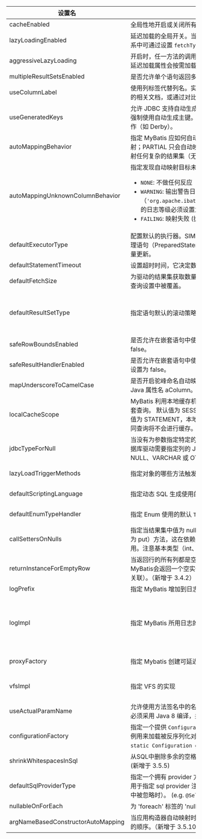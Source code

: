 <table border="0" class="table table-striped">
          <thead>
            
<tr class="a">
              
<th>&#x8bbe;&#x7f6e;&#x540d;</th>
              
<th>&#x63cf;&#x8ff0;</th>
              
<th>&#x6709;&#x6548;&#x503c;</th>
              
<th>&#x9ed8;&#x8ba4;&#x503c;</th>
            </tr>
          </thead>
          <tbody>
            
<tr class="b">
              
<td align="left">
                cacheEnabled
              </td>
              
<td>
                &#x5168;&#x5c40;&#x6027;&#x5730;&#x5f00;&#x542f;&#x6216;&#x5173;&#x95ed;&#x6240;&#x6709;&#x6620;&#x5c04;&#x5668;&#x914d;&#x7f6e;&#x6587;&#x4ef6;&#x4e2d;&#x5df2;&#x914d;&#x7f6e;&#x7684;&#x4efb;&#x4f55;&#x7f13;&#x5b58;&#x3002;
              </td>
              
<td>
                true | false
              </td>
              
<td>
                true
              </td>
            </tr>
            
<tr class="a">
              
<td align="left">
                lazyLoadingEnabled
              </td>
              
<td>
                &#x5ef6;&#x8fdf;&#x52a0;&#x8f7d;&#x7684;&#x5168;&#x5c40;&#x5f00;&#x5173;&#x3002;&#x5f53;&#x5f00;&#x542f;&#x65f6;&#xff0c;&#x6240;&#x6709;&#x5173;&#x8054;&#x5bf9;&#x8c61;&#x90fd;&#x4f1a;&#x5ef6;&#x8fdf;&#x52a0;&#x8f7d;&#x3002;
                &#x7279;&#x5b9a;&#x5173;&#x8054;&#x5173;&#x7cfb;&#x4e2d;&#x53ef;&#x901a;&#x8fc7;&#x8bbe;&#x7f6e; <code>fetchType</code>
                &#x5c5e;&#x6027;&#x6765;&#x8986;&#x76d6;&#x8be5;&#x9879;&#x7684;&#x5f00;&#x5173;&#x72b6;&#x6001;&#x3002;
              </td>
              
<td>
                true | false
              </td>
              
<td>
                false
              </td>
            </tr>
            
<tr class="b">
              
<td align="left">
                aggressiveLazyLoading
              </td>
              
<td>
                &#x5f00;&#x542f;&#x65f6;&#xff0c;&#x4efb;&#x4e00;&#x65b9;&#x6cd5;&#x7684;&#x8c03;&#x7528;&#x90fd;&#x4f1a;&#x52a0;&#x8f7d;&#x8be5;&#x5bf9;&#x8c61;&#x7684;&#x6240;&#x6709;&#x5ef6;&#x8fdf;&#x52a0;&#x8f7d;&#x5c5e;&#x6027;&#x3002;
                &#x5426;&#x5219;&#xff0c;&#x6bcf;&#x4e2a;&#x5ef6;&#x8fdf;&#x52a0;&#x8f7d;&#x5c5e;&#x6027;&#x4f1a;&#x6309;&#x9700;&#x52a0;&#x8f7d;&#xff08;&#x53c2;&#x8003; <code>lazyLoadTriggerMethods</code>)&#x3002;
              </td>
              
<td>
                true | false
              </td>
              
<td>
                false &#xff08;&#x5728; 3.4.1 &#x53ca;&#x4e4b;&#x524d;&#x7684;&#x7248;&#x672c;&#x4e2d;&#x9ed8;&#x8ba4;&#x4e3a; true&#xff09;
              </td>
            </tr>
            
<tr class="a">
              
<td align="left">
                multipleResultSetsEnabled
              </td>
              
<td>
                &#x662f;&#x5426;&#x5141;&#x8bb8;&#x5355;&#x4e2a;&#x8bed;&#x53e5;&#x8fd4;&#x56de;&#x591a;&#x7ed3;&#x679c;&#x96c6;&#xff08;&#x9700;&#x8981;&#x6570;&#x636e;&#x5e93;&#x9a71;&#x52a8;&#x652f;&#x6301;&#xff09;&#x3002;
              </td>
              
<td>
                true | false
              </td>
              
<td>
                true
              </td>
            </tr>
            
<tr class="b">
              
<td align="left">
                useColumnLabel
              </td>
              
<td>
                &#x4f7f;&#x7528;&#x5217;&#x6807;&#x7b7e;&#x4ee3;&#x66ff;&#x5217;&#x540d;&#x3002;&#x5b9e;&#x9645;&#x8868;&#x73b0;&#x4f9d;&#x8d56;&#x4e8e;&#x6570;&#x636e;&#x5e93;&#x9a71;&#x52a8;&#xff0c;&#x5177;&#x4f53;&#x53ef;&#x53c2;&#x8003;&#x6570;&#x636e;&#x5e93;&#x9a71;&#x52a8;&#x7684;&#x76f8;&#x5173;&#x6587;&#x6863;&#xff0c;&#x6216;&#x901a;&#x8fc7;&#x5bf9;&#x6bd4;&#x6d4b;&#x8bd5;&#x6765;&#x89c2;&#x5bdf;&#x3002;
              </td>
              
<td>
                true | false
              </td>
              
<td>
                true
              </td>
            </tr>
            
<tr class="a">
              
<td align="left">
                useGeneratedKeys
              </td>
              
<td>
                &#x5141;&#x8bb8; JDBC &#x652f;&#x6301;&#x81ea;&#x52a8;&#x751f;&#x6210;&#x4e3b;&#x952e;&#xff0c;&#x9700;&#x8981;&#x6570;&#x636e;&#x5e93;&#x9a71;&#x52a8;&#x652f;&#x6301;&#x3002;&#x5982;&#x679c;&#x8bbe;&#x7f6e;&#x4e3a;
                true&#xff0c;&#x5c06;&#x5f3a;&#x5236;&#x4f7f;&#x7528;&#x81ea;&#x52a8;&#x751f;&#x6210;&#x4e3b;&#x952e;&#x3002;&#x5c3d;&#x7ba1;&#x4e00;&#x4e9b;&#x6570;&#x636e;&#x5e93;&#x9a71;&#x52a8;&#x4e0d;&#x652f;&#x6301;&#x6b64;&#x7279;&#x6027;&#xff0c;&#x4f46;&#x4ecd;&#x53ef;&#x6b63;&#x5e38;&#x5de5;&#x4f5c;&#xff08;&#x5982; Derby&#xff09;&#x3002;
              </td>
              
<td>
                true | false
              </td>
              
<td>
                False
              </td>
            </tr>
            
<tr class="b">
              
<td align="left">
                autoMappingBehavior
              </td>
              
<td>
                &#x6307;&#x5b9a; MyBatis &#x5e94;&#x5982;&#x4f55;&#x81ea;&#x52a8;&#x6620;&#x5c04;&#x5217;&#x5230;&#x5b57;&#x6bb5;&#x6216;&#x5c5e;&#x6027;&#x3002;
                NONE &#x8868;&#x793a;&#x5173;&#x95ed;&#x81ea;&#x52a8;&#x6620;&#x5c04;&#xff1b;PARTIAL &#x53ea;&#x4f1a;&#x81ea;&#x52a8;&#x6620;&#x5c04;&#x6ca1;&#x6709;&#x5b9a;&#x4e49;&#x5d4c;&#x5957;&#x7ed3;&#x679c;&#x6620;&#x5c04;&#x7684;&#x5b57;&#x6bb5;&#x3002;
                FULL &#x4f1a;&#x81ea;&#x52a8;&#x6620;&#x5c04;&#x4efb;&#x4f55;&#x590d;&#x6742;&#x7684;&#x7ed3;&#x679c;&#x96c6;&#xff08;&#x65e0;&#x8bba;&#x662f;&#x5426;&#x5d4c;&#x5957;&#xff09;&#x3002;
              </td>
              
<td>
                NONE, PARTIAL, FULL
              </td>
              
<td>
                PARTIAL
              </td>
            </tr>
            
<tr class="a">
              
<td align="left">
                autoMappingUnknownColumnBehavior
              </td>
              
<td>
        &#x6307;&#x5b9a;&#x53d1;&#x73b0;&#x81ea;&#x52a8;&#x6620;&#x5c04;&#x76ee;&#x6807;&#x672a;&#x77e5;&#x5217;&#xff08;&#x6216;&#x672a;&#x77e5;&#x5c5e;&#x6027;&#x7c7b;&#x578b;&#xff09;&#x7684;&#x884c;&#x4e3a;&#x3002;
                
<ul>
                  
<li><code>NONE</code>: &#x4e0d;&#x505a;&#x4efb;&#x4f55;&#x53cd;&#x5e94;</li>
                  
<li><code>WARNING</code>:
                  &#x8f93;&#x51fa;&#x8b66;&#x544a;&#x65e5;&#x5fd7;&#xff08;<code>'org.apache.ibatis.session.AutoMappingUnknownColumnBehavior'</code>
                  &#x7684;&#x65e5;&#x5fd7;&#x7b49;&#x7ea7;&#x5fc5;&#x987b;&#x8bbe;&#x7f6e;&#x4e3a; <code>WARN</code>&#xff09;</li>
                  
<li><code>FAILING</code>: &#x6620;&#x5c04;&#x5931;&#x8d25; (&#x629b;&#x51fa; <code>SqlSessionException</code>)</li>
                </ul>
              </td>
              
<td>
                NONE, WARNING, FAILING
              </td>
              
<td>
                NONE
              </td>
            </tr>
            
<tr class="b">
              
<td align="left">
                defaultExecutorType
              </td>
              
<td>
                &#x914d;&#x7f6e;&#x9ed8;&#x8ba4;&#x7684;&#x6267;&#x884c;&#x5668;&#x3002;SIMPLE &#x5c31;&#x662f;&#x666e;&#x901a;&#x7684;&#x6267;&#x884c;&#x5668;&#xff1b;REUSE &#x6267;&#x884c;&#x5668;&#x4f1a;&#x91cd;&#x7528;&#x9884;&#x5904;&#x7406;&#x8bed;&#x53e5;&#xff08;PreparedStatement&#xff09;&#xff1b;
                BATCH &#x6267;&#x884c;&#x5668;&#x4e0d;&#x4ec5;&#x91cd;&#x7528;&#x8bed;&#x53e5;&#x8fd8;&#x4f1a;&#x6267;&#x884c;&#x6279;&#x91cf;&#x66f4;&#x65b0;&#x3002;
              </td>
              
<td>
                SIMPLE
                REUSE
                BATCH
              </td>
              
<td>
                SIMPLE
              </td>
            </tr>
            
<tr class="a">
              
<td align="left">
                defaultStatementTimeout
              </td>
              
<td>
                &#x8bbe;&#x7f6e;&#x8d85;&#x65f6;&#x65f6;&#x95f4;&#xff0c;&#x5b83;&#x51b3;&#x5b9a;&#x6570;&#x636e;&#x5e93;&#x9a71;&#x52a8;&#x7b49;&#x5f85;&#x6570;&#x636e;&#x5e93;&#x54cd;&#x5e94;&#x7684;&#x79d2;&#x6570;&#x3002;
              </td>
              
<td>
                &#x4efb;&#x610f;&#x6b63;&#x6574;&#x6570;
              </td>
              
<td>
                &#x672a;&#x8bbe;&#x7f6e; (null)
              </td>
            </tr>
            
<tr class="b">
              
<td align="left">
                defaultFetchSize
              </td>
              
<td>
                &#x4e3a;&#x9a71;&#x52a8;&#x7684;&#x7ed3;&#x679c;&#x96c6;&#x83b7;&#x53d6;&#x6570;&#x91cf;&#xff08;fetchSize&#xff09;&#x8bbe;&#x7f6e;&#x4e00;&#x4e2a;&#x5efa;&#x8bae;&#x503c;&#x3002;&#x6b64;&#x53c2;&#x6570;&#x53ea;&#x53ef;&#x4ee5;&#x5728;&#x67e5;&#x8be2;&#x8bbe;&#x7f6e;&#x4e2d;&#x88ab;&#x8986;&#x76d6;&#x3002;
              </td>
              
<td>
                &#x4efb;&#x610f;&#x6b63;&#x6574;&#x6570;
              </td>
              
<td>
                &#x672a;&#x8bbe;&#x7f6e; (null)
              </td>
            </tr>
            
<tr class="a">
              
<td align="left">
                defaultResultSetType
              </td>
              
<td>
                &#x6307;&#x5b9a;&#x8bed;&#x53e5;&#x9ed8;&#x8ba4;&#x7684;&#x6eda;&#x52a8;&#x7b56;&#x7565;&#x3002;&#xff08;&#x65b0;&#x589e;&#x4e8e; 3.5.2&#xff09;
              </td>
              
<td>
                FORWARD_ONLY | SCROLL_SENSITIVE | SCROLL_INSENSITIVE | DEFAULT&#xff08;&#x7b49;&#x540c;&#x4e8e;&#x672a;&#x8bbe;&#x7f6e;&#xff09;
              </td>
              
<td>
                &#x672a;&#x8bbe;&#x7f6e; (null)
              </td>
            </tr>
            
<tr class="b">
              
<td align="left">
                safeRowBoundsEnabled
              </td>
              
<td>
                &#x662f;&#x5426;&#x5141;&#x8bb8;&#x5728;&#x5d4c;&#x5957;&#x8bed;&#x53e5;&#x4e2d;&#x4f7f;&#x7528;&#x5206;&#x9875;&#xff08;RowBounds&#xff09;&#x3002;&#x5982;&#x679c;&#x5141;&#x8bb8;&#x4f7f;&#x7528;&#x5219;&#x8bbe;&#x7f6e;&#x4e3a; false&#x3002;
              </td>
              
<td>
                true | false
              </td>
              
<td>
                False
              </td>
            </tr>
            
<tr class="a">
              
<td align="left">
                safeResultHandlerEnabled
              </td>
              
<td>
                &#x662f;&#x5426;&#x5141;&#x8bb8;&#x5728;&#x5d4c;&#x5957;&#x8bed;&#x53e5;&#x4e2d;&#x4f7f;&#x7528;&#x7ed3;&#x679c;&#x5904;&#x7406;&#x5668;&#xff08;ResultHandler&#xff09;&#x3002;&#x5982;&#x679c;&#x5141;&#x8bb8;&#x4f7f;&#x7528;&#x5219;&#x8bbe;&#x7f6e;&#x4e3a; false&#x3002;
              </td>
              
<td>
                true | false
              </td>
              
<td>
                True
              </td>
            </tr>
            
<tr class="b">
              
<td align="left">
                mapUnderscoreToCamelCase
              </td>
              
<td>
                &#x662f;&#x5426;&#x5f00;&#x542f;&#x9a7c;&#x5cf0;&#x547d;&#x540d;&#x81ea;&#x52a8;&#x6620;&#x5c04;&#xff0c;&#x5373;&#x4ece;&#x7ecf;&#x5178;&#x6570;&#x636e;&#x5e93;&#x5217;&#x540d;
                A_COLUMN &#x6620;&#x5c04;&#x5230;&#x7ecf;&#x5178; Java &#x5c5e;&#x6027;&#x540d; aColumn&#x3002;
              </td>
              
<td>
                true | false
              </td>
              
<td>
                False
              </td>
            </tr>
            
<tr class="a">
              
<td align="left">
                localCacheScope
              </td>
              
<td>
                MyBatis &#x5229;&#x7528;&#x672c;&#x5730;&#x7f13;&#x5b58;&#x673a;&#x5236;&#xff08;Local Cache&#xff09;&#x9632;&#x6b62;&#x5faa;&#x73af;&#x5f15;&#x7528;&#x548c;&#x52a0;&#x901f;&#x91cd;&#x590d;&#x7684;&#x5d4c;&#x5957;&#x67e5;&#x8be2;&#x3002;
                &#x9ed8;&#x8ba4;&#x503c;&#x4e3a; SESSION&#xff0c;&#x4f1a;&#x7f13;&#x5b58;&#x4e00;&#x4e2a;&#x4f1a;&#x8bdd;&#x4e2d;&#x6267;&#x884c;&#x7684;&#x6240;&#x6709;&#x67e5;&#x8be2;&#x3002;
                &#x82e5;&#x8bbe;&#x7f6e;&#x503c;&#x4e3a; STATEMENT&#xff0c;&#x672c;&#x5730;&#x7f13;&#x5b58;&#x5c06;&#x4ec5;&#x7528;&#x4e8e;&#x6267;&#x884c;&#x8bed;&#x53e5;&#xff0c;&#x5bf9;&#x76f8;&#x540c; SqlSession &#x7684;&#x4e0d;&#x540c;&#x67e5;&#x8be2;&#x5c06;&#x4e0d;&#x4f1a;&#x8fdb;&#x884c;&#x7f13;&#x5b58;&#x3002;
              </td>
              
<td>
                SESSION | STATEMENT
              </td>
              
<td>
                SESSION
              </td>
            </tr>
            
<tr class="b">
              
<td align="left">
                jdbcTypeForNull
              </td>
              
<td>
                &#x5f53;&#x6ca1;&#x6709;&#x4e3a;&#x53c2;&#x6570;&#x6307;&#x5b9a;&#x7279;&#x5b9a;&#x7684; JDBC &#x7c7b;&#x578b;&#x65f6;&#xff0c;&#x7a7a;&#x503c;&#x7684;&#x9ed8;&#x8ba4; JDBC &#x7c7b;&#x578b;&#x3002;
                &#x67d0;&#x4e9b;&#x6570;&#x636e;&#x5e93;&#x9a71;&#x52a8;&#x9700;&#x8981;&#x6307;&#x5b9a;&#x5217;&#x7684; JDBC &#x7c7b;&#x578b;&#xff0c;&#x591a;&#x6570;&#x60c5;&#x51b5;&#x76f4;&#x63a5;&#x7528;&#x4e00;&#x822c;&#x7c7b;&#x578b;&#x5373;&#x53ef;&#xff0c;&#x6bd4;&#x5982; NULL&#x3001;VARCHAR &#x6216; OTHER&#x3002;
              </td>
              
<td>
                JdbcType &#x5e38;&#x91cf;&#xff0c;&#x5e38;&#x7528;&#x503c;&#xff1a;NULL&#x3001;VARCHAR &#x6216; OTHER&#x3002;
              </td>
              
<td>
                OTHER
              </td>
            </tr>
            
<tr class="a">
              
<td align="left">
                lazyLoadTriggerMethods
              </td>
              
<td>
                &#x6307;&#x5b9a;&#x5bf9;&#x8c61;&#x7684;&#x54ea;&#x4e9b;&#x65b9;&#x6cd5;&#x89e6;&#x53d1;&#x4e00;&#x6b21;&#x5ef6;&#x8fdf;&#x52a0;&#x8f7d;&#x3002;
              </td>
              
<td>
                &#x7528;&#x9017;&#x53f7;&#x5206;&#x9694;&#x7684;&#x65b9;&#x6cd5;&#x5217;&#x8868;&#x3002;
              </td>
              
<td>
                equals,clone,hashCode,toString
              </td>
            </tr>
            
<tr class="b">
              
<td align="left">
                defaultScriptingLanguage
              </td>
              
<td>
                &#x6307;&#x5b9a;&#x52a8;&#x6001; SQL &#x751f;&#x6210;&#x4f7f;&#x7528;&#x7684;&#x9ed8;&#x8ba4;&#x811a;&#x672c;&#x8bed;&#x8a00;&#x3002;
              </td>
              
<td>
                &#x4e00;&#x4e2a;&#x7c7b;&#x578b;&#x522b;&#x540d;&#x6216;&#x5168;&#x9650;&#x5b9a;&#x7c7b;&#x540d;&#x3002;
              </td>
              
<td>
                org.apache.ibatis.scripting.xmltags.XMLLanguageDriver
              </td>
            </tr>
            
<tr class="a">
              
<td align="left">
                defaultEnumTypeHandler
              </td>
              
<td>
                &#x6307;&#x5b9a; Enum &#x4f7f;&#x7528;&#x7684;&#x9ed8;&#x8ba4; <code>TypeHandler</code> &#x3002;&#xff08;&#x65b0;&#x589e;&#x4e8e; 3.4.5&#xff09;
              </td>
              
<td>
                &#x4e00;&#x4e2a;&#x7c7b;&#x578b;&#x522b;&#x540d;&#x6216;&#x5168;&#x9650;&#x5b9a;&#x7c7b;&#x540d;&#x3002;
              </td>
              
<td>
                org.apache.ibatis.type.EnumTypeHandler
              </td>
            </tr>
            
<tr class="b">
              
<td align="left">
                callSettersOnNulls
              </td>
              
<td>
                &#x6307;&#x5b9a;&#x5f53;&#x7ed3;&#x679c;&#x96c6;&#x4e2d;&#x503c;&#x4e3a; null &#x7684;&#x65f6;&#x5019;&#x662f;&#x5426;&#x8c03;&#x7528;&#x6620;&#x5c04;&#x5bf9;&#x8c61;&#x7684; setter&#xff08;map
                &#x5bf9;&#x8c61;&#x65f6;&#x4e3a; put&#xff09;&#x65b9;&#x6cd5;&#xff0c;&#x8fd9;&#x5728;&#x4f9d;&#x8d56;&#x4e8e; Map.keySet() &#x6216; null
                &#x503c;&#x8fdb;&#x884c;&#x521d;&#x59cb;&#x5316;&#x65f6;&#x6bd4;&#x8f83;&#x6709;&#x7528;&#x3002;&#x6ce8;&#x610f;&#x57fa;&#x672c;&#x7c7b;&#x578b;&#xff08;int&#x3001;boolean &#x7b49;&#xff09;&#x662f;&#x4e0d;&#x80fd;&#x8bbe;&#x7f6e;&#x6210; null &#x7684;&#x3002;
              </td>
              
<td>
                true | false
              </td>
              
<td>
                false
              </td>
            </tr>
            
<tr class="a">
              
<td align="left">
                returnInstanceForEmptyRow
              </td>
              
<td>
        &#x5f53;&#x8fd4;&#x56de;&#x884c;&#x7684;&#x6240;&#x6709;&#x5217;&#x90fd;&#x662f;&#x7a7a;&#x65f6;&#xff0c;MyBatis&#x9ed8;&#x8ba4;&#x8fd4;&#x56de; <code>null</code>&#x3002;
        &#x5f53;&#x5f00;&#x542f;&#x8fd9;&#x4e2a;&#x8bbe;&#x7f6e;&#x65f6;&#xff0c;MyBatis&#x4f1a;&#x8fd4;&#x56de;&#x4e00;&#x4e2a;&#x7a7a;&#x5b9e;&#x4f8b;&#x3002;
        &#x8bf7;&#x6ce8;&#x610f;&#xff0c;&#x5b83;&#x4e5f;&#x9002;&#x7528;&#x4e8e;&#x5d4c;&#x5957;&#x7684;&#x7ed3;&#x679c;&#x96c6;&#xff08;&#x5982;&#x96c6;&#x5408;&#x6216;&#x5173;&#x8054;&#xff09;&#x3002;&#xff08;&#x65b0;&#x589e;&#x4e8e; 3.4.2&#xff09;
              </td>
              
<td>
                true | false
              </td>
              
<td>
                false
              </td>
            </tr>
            
<tr class="b">
              
<td align="left">
                logPrefix
              </td>
              
<td>
                &#x6307;&#x5b9a; MyBatis &#x589e;&#x52a0;&#x5230;&#x65e5;&#x5fd7;&#x540d;&#x79f0;&#x7684;&#x524d;&#x7f00;&#x3002;
              </td>
              
<td>
                &#x4efb;&#x4f55;&#x5b57;&#x7b26;&#x4e32;
              </td>
              
<td>
                &#x672a;&#x8bbe;&#x7f6e;
              </td>
            </tr>
            
<tr class="a">
              
<td align="left">
                logImpl
              </td>
              
<td>
                &#x6307;&#x5b9a; MyBatis &#x6240;&#x7528;&#x65e5;&#x5fd7;&#x7684;&#x5177;&#x4f53;&#x5b9e;&#x73b0;&#xff0c;&#x672a;&#x6307;&#x5b9a;&#x65f6;&#x5c06;&#x81ea;&#x52a8;&#x67e5;&#x627e;&#x3002;
              </td>
              
<td>
                SLF4J | LOG4J&#xff08;3.5.9 &#x8d77;&#x5e9f;&#x5f03;&#xff09; | LOG4J2 | JDK_LOGGING | COMMONS_LOGGING | STDOUT_LOGGING | NO_LOGGING
              </td>
              
<td>
                &#x672a;&#x8bbe;&#x7f6e;
              </td>
            </tr>
            
<tr class="b">
              
<td align="left">
                proxyFactory
              </td>
              
<td>
                &#x6307;&#x5b9a; Mybatis &#x521b;&#x5efa;&#x53ef;&#x5ef6;&#x8fdf;&#x52a0;&#x8f7d;&#x5bf9;&#x8c61;&#x6240;&#x7528;&#x5230;&#x7684;&#x4ee3;&#x7406;&#x5de5;&#x5177;&#x3002;
              </td>
              
<td>
                CGLIB &#xff08;3.5.10 &#x8d77;&#x5e9f;&#x5f03;&#xff09; | JAVASSIST
              </td>
              
<td>
                JAVASSIST &#xff08;MyBatis 3.3 &#x4ee5;&#x4e0a;&#xff09;
              </td>
            </tr>
            
<tr class="a">
              
<td align="left">
                vfsImpl
              </td>
              
<td>
                &#x6307;&#x5b9a; VFS &#x7684;&#x5b9e;&#x73b0;
              </td>
              
<td>
                &#x81ea;&#x5b9a;&#x4e49; VFS &#x7684;&#x5b9e;&#x73b0;&#x7684;&#x7c7b;&#x5168;&#x9650;&#x5b9a;&#x540d;&#xff0c;&#x4ee5;&#x9017;&#x53f7;&#x5206;&#x9694;&#x3002;
              </td>
              
<td>
                &#x672a;&#x8bbe;&#x7f6e;
              </td>
            </tr>
            
<tr class="b">
              
<td align="left">
                useActualParamName
              </td>
              
<td>
                &#x5141;&#x8bb8;&#x4f7f;&#x7528;&#x65b9;&#x6cd5;&#x7b7e;&#x540d;&#x4e2d;&#x7684;&#x540d;&#x79f0;&#x4f5c;&#x4e3a;&#x8bed;&#x53e5;&#x53c2;&#x6570;&#x540d;&#x79f0;&#x3002;
            &#x4e3a;&#x4e86;&#x4f7f;&#x7528;&#x8be5;&#x7279;&#x6027;&#xff0c;&#x4f60;&#x7684;&#x9879;&#x76ee;&#x5fc5;&#x987b;&#x91c7;&#x7528; Java 8 &#x7f16;&#x8bd1;&#xff0c;&#x5e76;&#x4e14;&#x52a0;&#x4e0a; <code>-parameters</code> &#x9009;&#x9879;&#x3002;&#xff08;&#x65b0;&#x589e;&#x4e8e; 3.4.1&#xff09;
              </td>
              
<td>
                true | false
              </td>
              
<td>
                true
              </td>
            </tr>
            
<tr class="a">
              
<td align="left">
                configurationFactory
              </td>
              
<td>
                &#x6307;&#x5b9a;&#x4e00;&#x4e2a;&#x63d0;&#x4f9b; <code>Configuration</code> &#x5b9e;&#x4f8b;&#x7684;&#x7c7b;&#x3002;
                &#x8fd9;&#x4e2a;&#x88ab;&#x8fd4;&#x56de;&#x7684; Configuration &#x5b9e;&#x4f8b;&#x7528;&#x6765;&#x52a0;&#x8f7d;&#x88ab;&#x53cd;&#x5e8f;&#x5217;&#x5316;&#x5bf9;&#x8c61;&#x7684;&#x5ef6;&#x8fdf;&#x52a0;&#x8f7d;&#x5c5e;&#x6027;&#x503c;&#x3002;
                &#x8fd9;&#x4e2a;&#x7c7b;&#x5fc5;&#x987b;&#x5305;&#x542b;&#x4e00;&#x4e2a;&#x7b7e;&#x540d;&#x4e3a;<code>static Configuration getConfiguration()</code> &#x7684;&#x65b9;&#x6cd5;&#x3002;&#xff08;&#x65b0;&#x589e;&#x4e8e; 3.2.3&#xff09;
              </td>
              
<td>
                &#x4e00;&#x4e2a;&#x7c7b;&#x578b;&#x522b;&#x540d;&#x6216;&#x5b8c;&#x5168;&#x9650;&#x5b9a;&#x7c7b;&#x540d;&#x3002;
              </td>
              
<td>
                &#x672a;&#x8bbe;&#x7f6e;
              </td>
            </tr>
            
<tr class="b">
              
<td align="left">
                shrinkWhitespacesInSql
              </td>
              
<td>
                &#x4ece;SQL&#x4e2d;&#x5220;&#x9664;&#x591a;&#x4f59;&#x7684;&#x7a7a;&#x683c;&#x5b57;&#x7b26;&#x3002;&#x8bf7;&#x6ce8;&#x610f;&#xff0c;&#x8fd9;&#x4e5f;&#x4f1a;&#x5f71;&#x54cd;SQL&#x4e2d;&#x7684;&#x6587;&#x5b57;&#x5b57;&#x7b26;&#x4e32;&#x3002; (&#x65b0;&#x589e;&#x4e8e; 3.5.5)
              </td>
              
<td>
                true | false
              </td>
              
<td>
                false
              </td>
            </tr>
            
<tr class="a">
              
<td align="left">
                defaultSqlProviderType
              </td>
              
<td>
                &#x6307;&#x5b9a;&#x4e00;&#x4e2a;&#x62e5;&#x6709; provider &#x65b9;&#x6cd5;&#x7684; sql provider &#x7c7b; &#xff08;&#x65b0;&#x589e;&#x4e8e; 3.5.6&#xff09;.
                &#x8fd9;&#x4e2a;&#x7c7b;&#x9002;&#x7528;&#x4e8e;&#x6307;&#x5b9a; sql provider &#x6ce8;&#x89e3;&#x4e0a;&#x7684;<code>type</code>&#xff08;&#x6216; <code>value</code>&#xff09; &#x5c5e;&#x6027;&#xff08;&#x5f53;&#x8fd9;&#x4e9b;&#x5c5e;&#x6027;&#x5728;&#x6ce8;&#x89e3;&#x4e2d;&#x88ab;&#x5ffd;&#x7565;&#x65f6;&#xff09;&#x3002; (e.g. <code>@SelectProvider</code>)
              </td>
              
<td>
                &#x7c7b;&#x578b;&#x522b;&#x540d;&#x6216;&#x8005;&#x5168;&#x9650;&#x5b9a;&#x540d;
              </td>
              
<td>
                &#x672a;&#x8bbe;&#x7f6e;
              </td>
            </tr>
            
<tr class="b">
              
<td align="left">
                nullableOnForEach
              </td>
              
<td>
                &#x4e3a; 'foreach' &#x6807;&#x7b7e;&#x7684; 'nullable' &#x5c5e;&#x6027;&#x6307;&#x5b9a;&#x9ed8;&#x8ba4;&#x503c;&#x3002;&#xff08;&#x65b0;&#x589e;&#x4e8e; 3.5.9&#xff09;
              </td>
              
<td>
                true | false
              </td>
              
<td>
                false
              </td>
            </tr>
            
<tr class="a">
              
<td align="left">
                argNameBasedConstructorAutoMapping
              </td>
              
<td>
               &#x5f53;&#x5e94;&#x7528;&#x6784;&#x9020;&#x5668;&#x81ea;&#x52a8;&#x6620;&#x5c04;&#x65f6;&#xff0c;&#x53c2;&#x6570;&#x540d;&#x79f0;&#x88ab;&#x7528;&#x6765;&#x641c;&#x7d22;&#x8981;&#x6620;&#x5c04;&#x7684;&#x5217;&#xff0c;&#x800c;&#x4e0d;&#x518d;&#x4f9d;&#x8d56;&#x5217;&#x7684;&#x987a;&#x5e8f;&#x3002;&#xff08;&#x65b0;&#x589e;&#x4e8e; 3.5.10&#xff09;
              </td>
              
<td>
                true | false
              </td>
              
<td>
                false
              </td>
            </tr>
          </tbody>
        </table>
        